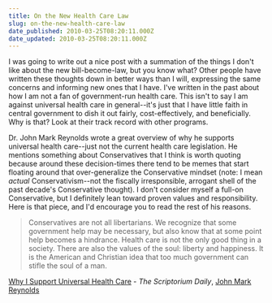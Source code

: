 ```yaml
---
title: On the New Health Care Law
slug: on-the-new-health-care-law
date_published: 2010-03-25T08:20:11.000Z
date_updated: 2010-03-25T08:20:11.000Z
---
```


I was going to write out a nice post with a summation of the things I don't like about the new bill-become-law, but you know what? Other people have written these thoughts down in better ways than I will, expressing the same concerns and informing new ones that I have. I've written in the past about how I am not a fan of government-run health care. This isn't to say I am against universal health care in general--it's just that I have little faith in central government to dish it out fairly, cost-effectively, and beneficially. Why is that? Look at their track record with other programs.

Dr. John Mark Reynolds wrote a great overview of why he supports universal health care--just not the current health care legislation. He mentions something about Conservatives that I think is worth quoting because around these decision-times there tend to be memes that start floating around that over-generalize the Conservative mindset (note: I mean *actual* Conservativism--not the fiscally irresponsible, arrogant shell of the past decade's Conservative thought). I don't consider myself a full-on Conservative, but I definitely lean toward proven values and responsibility. Here is that piece, and I'd encourage you to read the rest of his reasons.

> Conservatives are not all libertarians. We recognize that some government help may be necessary, but also know that at some point help becomes a hindrance. Health care is not the only good thing in a society. There are also the values of the soul: liberty and happiness. It is the American and Christian idea that too much government can stifle the soul of a man.

[Why I Support Universal Health Care](http://www.scriptoriumdaily.com/2010/03/24/why-i-support-universal-health-care/) - *The Scriptorium Daily*, [John Mark Reynolds](http://www.scriptoriumdaily.com/author/john-mark-reynolds)
